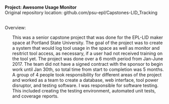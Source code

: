 <b>Project: Awesome Usage Monitor</b><br>
Original repository location: github.com/psu-epl/Capstones-LID_Tracking<br><br>

Overview:<br>
<ul>
This was a senior capstone project that was done for the EPL-LID maker space at Portland State University. The goal of the project was to create a system that would log tool usage in the space as well as monitor and resitrict tool access, as necessary, if a user had not received training on the tool yet. The project was done over a 6 month period from Jan-June 2017. The team did not have a signed contract with the sponsor to begin work until Jan 30th, so total time from start to completion was 5 months. A group of 4 people took responsibility for different areas of the project and worked as a team to create a database, web interface, tool power disruptor, and testing software. I was responsible for software testing. This included creating the testing environment, automated unit tests, and coverage reports. </ul>
